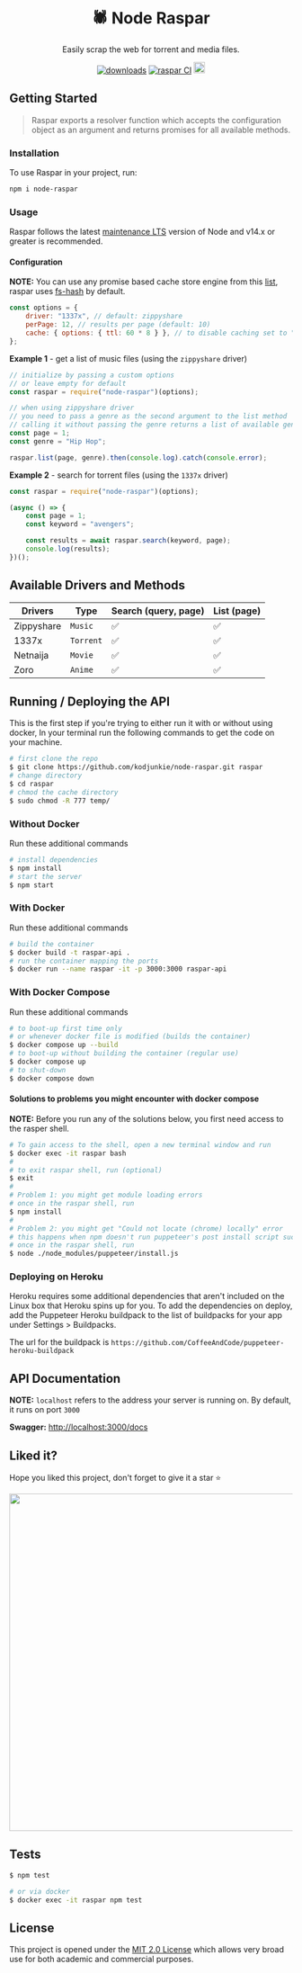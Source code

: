 <div align="center">

<h1>🕷️ Node Raspar</h1>

Easily scrap the web for torrent and media files.

[![downloads](https://img.shields.io/npm/dt/node-raspar.svg)](https://www.npmjs.com/package/node-raspar) [![raspar CI](https://github.com/kodjunkie/node-raspar/actions/workflows/node.js.yml/badge.svg?branch=master)](https://github.com/kodjunkie/node-raspar/actions/workflows/node.js.yml) <a href="https://github.com/kodjunkie/node-raspar/blob/master/LICENSE"><img src="https://img.shields.io/badge/license-MIT-yellow.svg" alt="License: MIT" height="20"></a>

</div>

## Getting Started

> Raspar exports a resolver function which accepts the configuration object as an argument and returns promises for all available methods.

### Installation

To use Raspar in your project, run:

```bash
npm i node-raspar
```

### Usage

Raspar follows the latest [maintenance LTS](https://github.com/nodejs/Release#release-schedule) version of Node and v14.x or greater is recommended.

#### Configuration

**NOTE:** You can use any promise based cache store engine from this [list](https://github.com/BryanDonovan/node-cache-manager#store-engines), raspar uses [fs-hash](https://github.com/rolandstarke/node-cache-manager-fs-hash) by default.

```javascript
const options = {
	driver: "1337x", // default: zippyshare
	perPage: 12, // results per page (default: 10)
	cache: { options: { ttl: 60 * 8 } }, // to disable caching set to "false"
};
```

**Example 1** - get a list of music files (using the `zippyshare` driver)

```javascript
// initialize by passing a custom options
// or leave empty for default
const raspar = require("node-raspar")(options);

// when using zippyshare driver
// you need to pass a genre as the second argument to the list method
// calling it without passing the genre returns a list of available genres
const page = 1;
const genre = "Hip Hop";

raspar.list(page, genre).then(console.log).catch(console.error);
```

**Example 2** - search for torrent files (using the `1337x` driver)

```javascript
const raspar = require("node-raspar")(options);

(async () => {
	const page = 1;
	const keyword = "avengers";

	const results = await raspar.search(keyword, page);
	console.log(results);
})();
```

## Available Drivers and Methods

| Drivers    | Type      | Search (query, page) | List (page)        |
| ---------- | --------- | -------------------- | ------------------ |
| Zippyshare | `Music`   | :white_check_mark:   | :white_check_mark: |
| 1337x      | `Torrent` | :white_check_mark:   | :white_check_mark: |
| Netnaija   | `Movie`   | :white_check_mark:   | :white_check_mark: |
| Zoro       | `Anime`   | :white_check_mark:   | :white_check_mark: |

## Running / Deploying the API

This is the first step if you're trying to either run it with or without using docker,
In your terminal run the following commands to get the code on your machine.

```bash
# first clone the repo
$ git clone https://github.com/kodjunkie/node-raspar.git raspar
# change directory
$ cd raspar
# chmod the cache directory
$ sudo chmod -R 777 temp/
```

### Without Docker

Run these additional commands

```bash
# install dependencies
$ npm install
# start the server
$ npm start
```

### With Docker

Run these additional commands

```bash
# build the container
$ docker build -t raspar-api .
# run the container mapping the ports
$ docker run --name raspar -it -p 3000:3000 raspar-api
```

### With Docker Compose

Run these additional commands

```bash
# to boot-up first time only
# or whenever docker file is modified (builds the container)
$ docker compose up --build
# to boot-up without building the container (regular use)
$ docker compose up
# to shut-down
$ docker compose down
```

#### Solutions to problems you might encounter with docker compose

**NOTE:** Before you run any of the solutions below, you first need access to the rasper shell.

```bash
# To gain access to the shell, open a new terminal window and run
$ docker exec -it raspar bash
#
# to exit raspar shell, run (optional)
$ exit
#
# Problem 1: you might get module loading errors
# once in the raspar shell, run
$ npm install
#
# Problem 2: you might get "Could not locate (chrome) locally" error
# this happens when npm doesn't run puppeteer's post install script successfully
# once in the raspar shell, run
$ node ./node_modules/puppeteer/install.js
```

### Deploying on Heroku

Heroku requires some additional dependencies that aren't included on the Linux box that Heroku spins up for you.
To add the dependencies on deploy, add the Puppeteer Heroku buildpack to the list of buildpacks for your app under Settings > Buildpacks.

The url for the buildpack is `https://github.com/CoffeeAndCode/puppeteer-heroku-buildpack`

## API Documentation

**NOTE:** `localhost` refers to the address your server is running on. By default, it runs on port `3000`

**Swagger:** [http://localhost:3000/docs](http://localhost:3000/docs)

## Liked it?

Hope you liked this project, don't forget to give it a star ⭐

<div align="center">
  <a href="https://starchart.cc/kodjunkie/node-raspar">
    <img src="https://starchart.cc/kodjunkie/node-raspar.svg" width="600px">
  </a>
</div>

## Tests

```bash
$ npm test

# or via docker
$ docker exec -it raspar npm test
```

## License

This project is opened under the [MIT 2.0 License](https://github.com/kodjunkie/node-raspar/blob/master/LICENSE) which allows very broad use for both academic and commercial purposes.
